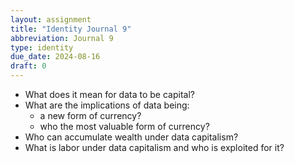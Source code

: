 ```yaml
---
layout: assignment
title: "Identity Journal 9"
abbreviation: Journal 9
type: identity
due_date: 2024-08-16
draft: 0
---
```


- What does it mean for data to be capital?
- What are the implications of data being:
	- a new form of currency? 
	- who the most valuable form of currency?
- Who can accumulate wealth under data capitalism? 
- What is labor under data capitalism and who is exploited for it?